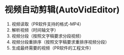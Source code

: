 # 视频自动剪辑(AutoVidEditor)

1. 视频读取（PR软件支持的格式-MP4）
2. 解析视频（时间轴文字）
3. 视频分段（按照文字稿要求分段视频）
4. 视频分段重排序（按照文字稿要求重排序视频分段）
5. 生成最终需要的视频（PR软件的工程文件）

